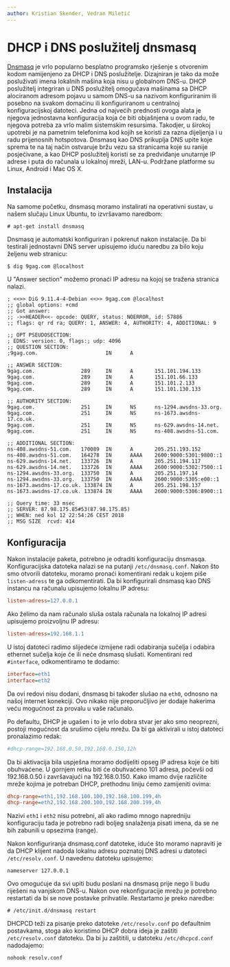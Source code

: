 ```yaml
---
author: Kristian Skender, Vedran Miletić
---
```


# DHCP i DNS poslužitelj dnsmasq

[Dnsmasq](http://www.thekelleys.org.uk/dnsmasq/doc.html) je vrlo popularno besplatno programsko rješenje s otvorenim kodom namijenjeno za DHCP i DNS poslužitelje. Dizajniran je tako da može posluživati imena lokalnih mašina koja nisu u globalnom DNS-u. DHCP poslužitelj integriran u DNS poslužitelj omogućava mašinama sa DHCP alociranom adresom pojavu u samom DNS-u sa nazivom konfiguriranim ili posebno na svakom domaćinu ili konfiguriranom u centralnoj konfiguracijskoj datoteci. Jedna od najvećih prednosti ovoga alata je njegova jednostavna konfiguracija koja će biti objašnjena u ovom radu, te njegova potreba za vrlo malim sistemskim resursima. Takodjer, u širokoj upotrebi je na pametnim telefonima kod kojih se koristi za razna dijeljenja i u radu prijenosnih hotspotova. Dnsmasq kao DNS prikuplja DNS upite koje sprema te na taj način ostvaruje bržu vezu sa stranicama koje su ranije posjećivane, a kao DHCP poslužitelj koristi se za predviđanje unutarnje IP adrese i puta do računala u lokalnoj mreži, LAN-u. Podržane platforme su Linux, Android i Mac OS X.

## Instalacija

Na samome početku, dnsmasq moramo instalirati na operativni sustav, u našem slučaju Linux Ubuntu, to izvršavamo naredbom:

``` shell
# apt-get install dnsmasq
```

Dnsmasq je automatski konfiguriran i pokrenut nakon instalacije. Da bi testirali jednostavni DNS server upisujemo iduću naredbu za bilo koju željenu web stranicu:

``` shell
$ dig 9gag.com @localhost
```

U "Answer section" možemo pronaći IP adresu na kojoj se tražena stranica nalazi.

```
; <<>> DiG 9.11.4-4-Debian <<>> 9gag.com @localhost
;; global options: +cmd
;; Got answer:
;; ->>HEADER<<- opcode: QUERY, status: NOERROR, id: 57886
;; flags: qr rd ra; QUERY: 1, ANSWER: 4, AUTHORITY: 4, ADDITIONAL: 9

;; OPT PSEUDOSECTION:
; EDNS: version: 0, flags:; udp: 4096
;; QUESTION SECTION:
;9gag.com.                      IN      A

;; ANSWER SECTION:
9gag.com.               289     IN      A       151.101.194.133
9gag.com.               289     IN      A       151.101.66.133
9gag.com.               289     IN      A       151.101.2.133
9gag.com.               289     IN      A       151.101.130.133

;; AUTHORITY SECTION:
9gag.com.               251     IN      NS      ns-1294.awsdns-33.org.
9gag.com.               251     IN      NS      ns-1673.awsdns-17.co.uk.
9gag.com.               251     IN      NS      ns-629.awsdns-14.net.
9gag.com.               251     IN      NS      ns-408.awsdns-51.com.

;; ADDITIONAL SECTION:
ns-408.awsdns-51.com.   170089  IN      A       205.251.193.152
ns-408.awsdns-51.com.   164278  IN      AAAA    2600:9000:5301:9800::1
ns-629.awsdns-14.net.   133726  IN      A       205.251.194.117
ns-629.awsdns-14.net.   133726  IN      AAAA    2600:9000:5302:7500::1
ns-1294.awsdns-33.org.  133750  IN      A       205.251.197.14
ns-1294.awsdns-33.org.  133750  IN      AAAA    2600:9000:5305:e00::1
ns-1673.awsdns-17.co.uk. 133874 IN      A       205.251.198.137
ns-1673.awsdns-17.co.uk. 133874 IN      AAAA    2600:9000:5306:8900::1

;; Query time: 33 msec
;; SERVER: 87.98.175.85#53(87.98.175.85)
;; WHEN: ned kol 12 22:54:26 CEST 2018
;; MSG SIZE  rcvd: 414
```

## Konfiguracija

Nakon instalacije paketa, potrebno je odraditi konfiguraciju dnsmasqa. Konfiguracijska datoteka nalazi se na putanji `/etc/dnsmasq.conf`. Nakon što smo otvorili datoteku, moramo pronaći komentirani redak u kojem piše `listen-adress` te ga odkomentirati. Da bi konfigurirali dnsmasq kao DNS instancu na računalu upisujemo lokalnu IP adresu:

``` ini
listen-adress=127.0.0.1
```

Ako želimo da nam računalo sluša ostala računala na lokalnoj IP adresi upisujemo proizvoljnu IP adresu:

``` ini
listen-adress=192.168.1.1
```

U istoj datoteci radimo slijedeće izmijene radi odabiranja sučelja i odabira ethernet sučelja koje će ili neće dnsmasq slušati. Komentirani red `#interface`, odkomentiramo te dodamo:

``` ini
interface=eth1
interface=eth2
```

Da ovi redovi nisu dodani, dnsmasq bi također slušao na `eth0`, odnosno na našoj internet konekciji. Ovo nikako nije preporučljivo jer dodaje hakerima veću mogućnost za provalu u vaše računalo.

Po defaultu, DHCP je ugašen i to je vrlo dobra stvar jer ako smo neoprezni, postoji mogućnost da srušimo cijelu mrežu. Da bi ga aktivirali u istoj datoteci pronalazimo redak:

``` ini
#dhcp-range=192.168.0.50,192.168.0.150,12h
```

Da bi aktivacija bila uspješna moramo dodijeliti opseg IP adresa koje će biti obuhvaćene. U gornjem retku biti će obuhvaćeno 101 adresa, počevši od 192.168.0.50 i završavajući na 192.168.0.150. Kako imamo dvije različite mreže kojima je potreban DHCP, prethodnu liniju ćemo zamijeniti ovima:

``` ini
dhcp-range=eth1,192.168.100.100,192.168.100.199,4h
dhcp-range=eth2,192.168.200.100,192.168.200.199,4h
```

Nazivi `eth1` i `eth2` nisu potrebni, ali ako radimo mnogo napredniju konfiguraciju tada je potrebno radi boljeg snalaženja pisati imena, da se ne bih zabunili u opsezima (range).

Nakon konfiguriranja dnsmasq.conf datoteke, iduće što moramo napraviti je da DHCP klijent nadoda lokalnu adresu poznatoj DNS adresi u datoteci `/etc/resolv.conf`. U navedenu datoteku upisujemo:

```
nameserver 127.0.0.1
```

Ovo omogućuje da svi upiti budu poslani na dnsmasq prije nego li budu riješeni na vanjskom DNS-u. Nakon ove rekonfiguracije mrežu je potrebno restartati da bi se nove postavke prihvatile. Restartamo je preko naredbe:

``` shell
# /etc/init.d/dnsmasq restart
```

DHCPCD teži za pisanje preko datoteke `/etc/resolv.conf` po defaultnim postavkama, stoga ako koristimo DHCP dobra ideja je zaštiti `/etc/resolv.conf` datoteku. Da bi ju zaštitili, u datoteku `/etc/dhcpcd.conf` nadodajemo:

```
nohook resolv.conf
```
